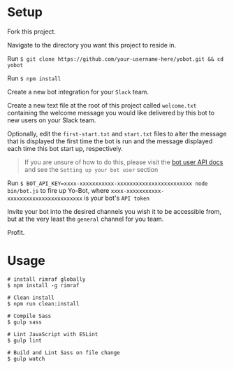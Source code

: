 # Setup

Fork this project.

Navigate to the directory you want this project to reside in.

Run `$ git clone https://github.com/your-username-here/yobot.git && cd yobot`

Run `$ npm install`

Create a new bot integration for your `Slack` team.

Create a new text file at the root of this project called `welcome.txt` containing the welcome message you would like delivered by this bot to new users on your Slack team.

Optionally, edit the `first-start.txt` and `start.txt` files to alter the message that is displayed the first time the bot is run and the message displayed each time this bot start up, respectively.

> If you are unsure of how to do this, please visit the [bot user API docs](https://api.slack.com/bot-users) and see the `Setting up your bot user` section

Run `$ BOT_API_KEY=xxxx-xxxxxxxxxxx-xxxxxxxxxxxxxxxxxxxxxxxx node bin/bot.js` to fire up Yo-Bot, where `xxxx-xxxxxxxxxxx-xxxxxxxxxxxxxxxxxxxxxxxx` is your bot's `API token`

Invite your bot into the desired channels you wish it to be accessible from, but at the very least the `general` channel for you team.

Profit.

# Usage

```
# install rimraf globally
$ npm install -g rimraf

# Clean install
$ npm run clean:install

# Compile Sass
$ gulp sass

# Lint JavaScript with ESLint
$ gulp lint

# Build and Lint Sass on file change
$ gulp watch
```
